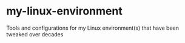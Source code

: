 # my-linux-environment
Tools and configurations for my Linux environment(s) that have been tweaked over decades
